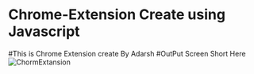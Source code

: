 # Chrome-Extension Create using Javascript
#This is Chrome Extension create By Adarsh 
#OutPut Screen Short Here
![ChormExtansion](https://user-images.githubusercontent.com/120055581/221593994-813bff43-3cc9-41f9-bc46-81d54e4e8db7.png)
